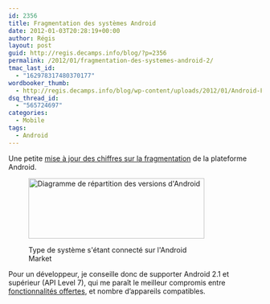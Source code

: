```yaml
---
id: 2356
title: Fragmentation des systèmes Android
date: 2012-01-03T20:28:19+00:00
author: Régis
layout: post
guid: http://regis.decamps.info/blog/?p=2356
permalink: /2012/01/fragmentation-des-systemes-android-2/
tmac_last_id:
  - "162978317480370177"
wordbooker_thumb:
  - http://regis.decamps.info/blog/wp-content/uploads/2012/01/Android-Fragmentation-350x120.png
dsq_thread_id:
  - "565724697"
categories:
  - Mobile
tags:
  - Android
---
```

Une petite [mise à jour des chiffres sur la fragmentation](http://regis.decamps.info/blog/2011/03/fragmentation-des-systemes-android/ "Derniers chiffres de mars 2011") de la plateforme Android.<figure id="attachment_2357" style="width: 350px" class="wp-caption alignnone">

<a href="http://regis.decamps.info/blog/2012/01/fragmentation-des-systemes-android-2/android-fragmentation/" rel="attachment wp-att-2357"><img src="http://regis.decamps.info/blog/wp-content/uploads/2012/01/Android-Fragmentation-350x120.png" alt="Diagramme de répartition des versions d&#039;Android" title="Android Fragmentation" width="350" height="120" class="size-medium wp-image-2357" srcset="http://regis.decamps.info/blog/wp-content/uploads/2012/01/Android-Fragmentation-350x120.png 350w, http://regis.decamps.info/blog/wp-content/uploads/2012/01/Android-Fragmentation.png 1005w" sizes="(max-width: 350px) 100vw, 350px" /></a><figcaption class="wp-caption-text">Type de système s'étant connecté sur l'Android Market</figcaption></figure> 

Pour un développeur, je conseille donc de supporter Android 2.1 et supérieur (API Level 7), qui me paraît le meilleur compromis entre [fonctionnalités offertes](http://developer.android.com/sdk/android-2.0-highlights.html "Android 2.x platform highlights"), et nombre d’appareils compatibles.
